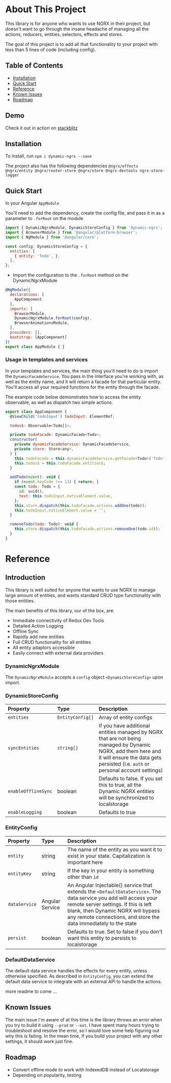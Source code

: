 # About This Project
This library is for anyone who wants to use NGRX in their project, but doesn't want to go through the insane headache
of managing all the actions, reducers, entities, selectors, effects and stores.

The goal of this project is to add all that functionality to your project with less than 5 lines of code (including config).

## Table of Contents
- [Installation](#installation)
- [Quick Start](#quick-start)
- [Reference](#reference)
- [Known Issues](#known-issues)
- [Roadmap](#roadmap)

## Demo
Check it out in action on [stackblitz](https://stackblitz.com/edit/angular-1al2rp)

## Installation
To install, run
`npm i dynamic-ngrx --save`

The project also has the following dependencies
`@ngrx/effects @ngrx/entity @ngrx/router-store @ngrx/store @ngrx-devtools ngrx-store-logger`

## Quick Start
In your Angular `AppModule`

You'll need to add the dependency, create the config file, and pass it in as a parameter to `.forRoot` on the module

```javascript
import { DynamicNgrxModule, DynamicStoreConfig } from 'dynamic-ngrx';
import { BrowserModule } from '@angular/platform-browser';
import { NgModule } from '@angular/core';

const config: DynamicStoreConfig = {
  entities: [
    { entity: 'Todo', },
  ],
};
```
- Import the configuration to the `.forRoot` method on the DynamicNgrxModule
```javascript
@NgModule({
  declarations: [
    AppComponent
  ],
  imports: [
    BrowserModule,
    DynamicNgrxModule.forRoot(config),
    BrowserAnimationsModule,
  ],
  providers: [],
  bootstrap: [AppComponent]
})
export class AppModule { }

```

### Usage in templates and services
In your templates and services, the main thing you'll need to do is import the `DynamicFacadeService`.
You pass in the interface you're working with, as well as the entity name, and it will return a facade
for that particular entity. You'll access all your required functions for the entity through the facade.

The example code below demonstrates how to access the entity observable, as well as dispatch two simple actions.

```javascript
export class AppComponent {
  @ViewChild('todoInput') todoInput: ElementRef;

  todos$: Observable<Todo[]>;

  private todoFacade: DynamicFacade<Todo>;
  constructor(
    private dynamicFacadeService: DynamicFacadeService,
    private store: Store<any>,
  ) {
    this.todoFacade = this.dynamicFacadeService.getFacade<Todo>('Todo');
    this.todos$ = this.todoFacade.entities$;
  }

  addTodo(event): void {
    if (event.keyCode !== 13) { return; }
    const todo: Todo = {
      id: uuid(),
      text: this.todoInput.nativeElement.value,
    };
    this.store.dispatch(this.todoFacade.actions.addOne(todo));
    this.todoInput.nativeElement.value = '';
  }

  removeTodo(todo: Todo): void {
    this.store.dispatch(this.todoFacade.actions.removeOne(todo.id));
  }
}

```


# Reference
## Introduction
This library is well suited for anyone that wants to use NGRX to manage large amount of entities,
and wants standard CRUD type functionality with those entities.

The main benefits of this library, our of the box, are:
- Immediate connectivity of Redux Dev Tools
- Detailed Action Logging
- Offline Sync
- Rapidly add new entities
- Full CRUD functionality for all entities
- All entity adaptors accessible
- Easily connect with external data providers


### DynamicNgrxModule

The `DynamicNgrxModule` accepts a `config` object `<DynamicStoreConfig>` upon import. 

### DynamicStoreConfig

| Property | Type | Description|
|:---------|:-----|:-----------|
|`entities`| `EntityConfig[]` | Array of entity configs|
|`syncEntities`|`string[]`| If you have additional entities managed by NGRX that are not being managed by Dynamic NGRX, add them here and it will ensure the data gets persisted (i.e. `auth` or personal account settings)|
|`enableOfflineSync`|boolean|Defaults to false. If you set this to true, all the Dynamic NGRX entities will be synchronized to localstorage|
|`enableLogging`|boolean|Defaults to true|

### EntityConfig

| Property | Type | Description|
|:---------|:-----|:-----------|
|`entity`| string | The name of the entity as you want it to exist in your state. Capitalization is important here |
|`entityKey`|string| If the key in your entity is something other than `id`|
|`dataService`|Angular Service| An Angular Injectable() service that extends the `<DefaultDataService>`. The data service you add will access your remote server settings. If this is left blank, then Dynamic NGRX will bypass any remote connections, and store the data immediately to the state|
|`persist`|boolean|Defaults to true. Set to false if you don't want this entity to persists to localstorage|

### DefaultDataService
The default data service handles the effects for every entity, unless otherwise specified. As described in `EntityConfig`, you can extend the default data service to integrate with an external API to handle the actions.

more readme to come ...


## Known Issues
The main issue I'm aware of at this time is the library throws an error when you try to build it using `--prod` or `--aot`.
I have spent many hours trying to troubleshoot and resolve the error, so I would love some help figuring out why this is failing.
In the mean time, if you build your project with any other settings, it should work just fine.

## Roadmap
- Convert offline mode to work with IndexedDB instead of Localstorage
- Depending on popularity, testing
